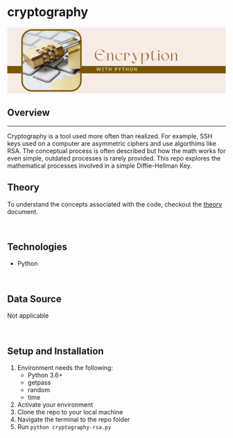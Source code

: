 # cryptography

![Ciphers](./images/encryption-python.png)

## Overview  
<hr>  
Cryptography is a tool used more often than realized.  For example, SSH keys used on a computer are asymmetric ciphers and use algorthims like RSA.  The conceptual process is often described but how the math works for even simple, outdated processes is rarely provided.    This repo explores the mathematical processes involved in a simple Diffie-Hellman Key.  

<br>  

## Theory  
To understand the concepts associated with the code, checkout the [theory](./theory.md) document.  

<br>

## Technologies    
*  Python

<br>

## Data Source  
Not applicable

<br>

## Setup and Installation  
1. Environment needs the following:  
    *  Python 3.6+  
    *  getpass
    *  random
    *  time
1. Activate your environment
1. Clone the repo to your local machine
1. Navigate the terminal to the repo folder
1. Run `python cryptography-rsa.py`  
